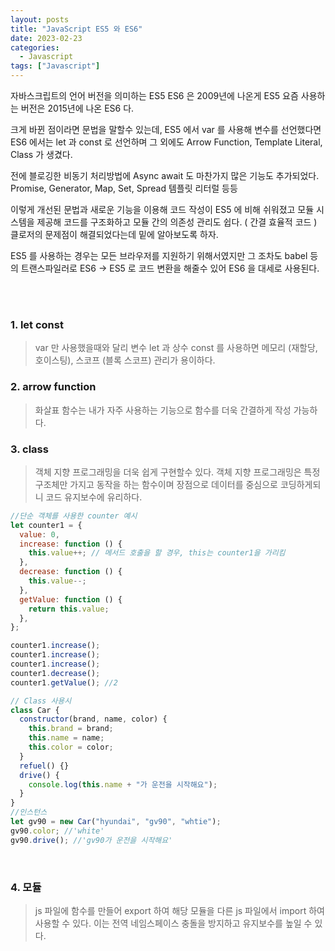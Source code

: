 ```yaml
---
layout: posts
title: "JavaScript ES5 와 ES6"
date: 2023-02-23
categories:
  - Javascript
tags: ["Javascript"]
---
```


자바스크립트의 언어 버전을 의미하는 ES5 ES6 은 2009년에 나온게 ES5 요즘 사용하는 버전은 2015년에 나온 ES6 다.

크게 바뀐 점이라면 문법을 말할수 있는데, ES5 에서 var 를 사용해 변수를 선언했다면 ES6 에서는 let 과 const 로 선언하며 그 외에도 Arrow Function, Template Literal, Class 가 생겼다.

전에 블로깅한 비동기 처리방법에 Async await 도 마찬가지 많은 기능도 추가되었다. Promise, Generator, Map, Set, Spread 템플릿 리터럴 등등

이렇게 개선된 문법과 새로운 기능을 이용해 코드 작성이 ES5 에 비해 쉬워졌고 모듈 시스템을 제공해 코드를 구조화하고 모듈 간의 의존성 관리도 쉽다. ( 간결 효율적 코드 )
클로저의 문제점이 해결되었다는데 밑에 알아보도록 하자.

ES5 를 사용하는 경우는 모든 브라우저를 지원하기 위해서였지만 그 조차도 babel 등의 트랜스파일러로 ES6 -> ES5 로 코드 변환을 해줄수 있어 ES6 을 대세로 사용된다.

<br>
<br>

### 1. let const

> var 만 사용했을때와 달리 변수 let 과 상수 const 를 사용하면 메모리 (재할당, 호이스팅), 스코프 (블록 스코프) 관리가 용이하다.

### 2. arrow function

> 화살표 함수는 내가 자주 사용하는 기능으로 함수를 더욱 간결하게 작성 가능하다.

### 3. class

> 객체 지향 프로그래밍을 더욱 쉽게 구현할수 있다. 객체 지향 프로그래밍은 특정 구조체만 가지고 동작을 하는 함수이며 장점으로 데이터를 중심으로 코딩하게되니 코드 유지보수에 유리하다.

```js
//단순 객체를 사용한 counter 예시
let counter1 = {
  value: 0,
  increase: function () {
    this.value++; // 메서드 호출을 할 경우, this는 counter1을 가리킴
  },
  decrease: function () {
    this.value--;
  },
  getValue: function () {
    return this.value;
  },
};

counter1.increase();
counter1.increase();
counter1.increase();
counter1.decrease();
counter1.getValue(); //2

// Class 사용시
class Car {
  constructor(brand, name, color) {
    this.brand = brand;
    this.name = name;
    this.color = color;
  }
  refuel() {}
  drive() {
    console.log(this.name + "가 운전을 시작해요");
  }
}
//인스턴스
let gv90 = new Car("hyundai", "gv90", "whtie");
gv90.color; //'white'
gv90.drive(); //'gv90가 운전을 시작해요'
```

<br>

### 4. 모듈

> js 파일에 함수를 만들어 export 하여 해당 모듈을 다른 js 파일에서 import 하여 사용할 수 있다. 이는 전역 네임스페이스 충돌을 방지하고 유지보수를 높일 수 있다.
